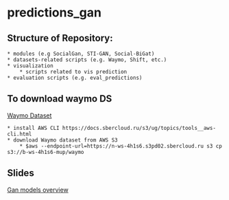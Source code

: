 # predictions_gan

## Structure of Repository:
    * modules (e.g SocialGan, STI-GAN, Social-BiGat)
    * datasets-related scripts (e.g. Waymo, Shift, etc.)
    * visualization
        * scripts related to vis prediction
    * evaluation scripts (e.g. eval_predictions)




## To download waymo DS
[Waymo Dataset](https://waymo.com/open/data/motion/)

    * install AWS CLI https://docs.sbercloud.ru/s3/ug/topics/tools__aws-cli.html
    * download Waymo dataset from AWS S3
        * $aws --endpoint-url=https://n-ws-4h1s6.s3pd02.sbercloud.ru s3 cp s3://b-ws-4h1s6-mup/waymo

## Slides
 [Gan models overview](https://docs.google.com/presentation/d/1RFvIbRl6O6XlTRkINUmg3hyYgLDUypd1OyJb4LmkxDU/edit#slide=id.g1255943fea0_0_1)
